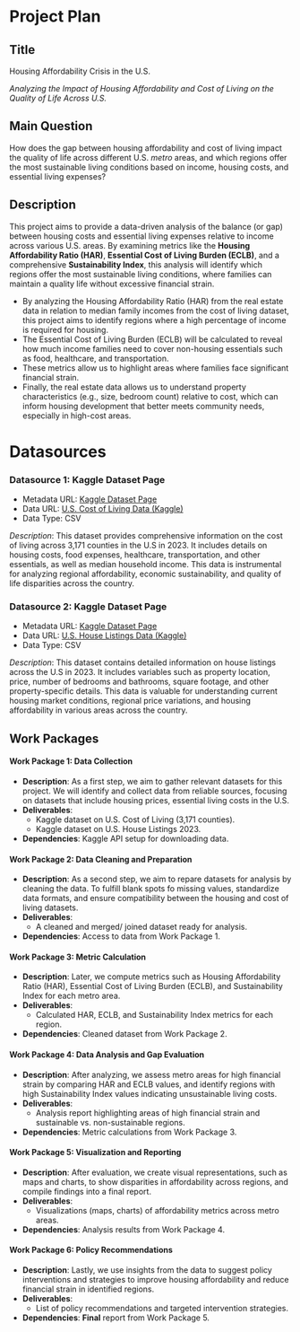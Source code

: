 # __Project Plan__
## __Title__
Housing Affordability Crisis in the U.S.  

_Analyzing the Impact of Housing Affordability and Cost of Living on the Quality of Life Across U.S._

## Main Question
How does the gap between housing affordability and cost of living impact the quality of life across different U.S. _metro_ areas, and which regions offer the most sustainable living conditions based on income, housing costs, and essential living expenses?

## Description
This project aims to provide a data-driven analysis of the balance (or gap) between housing costs and essential living expenses relative to income across various U.S. areas. By examining metrics like the **Housing Affordability Ratio (HAR)**, **Essential Cost of Living Burden (ECLB)**, and a comprehensive **Sustainability Index**, this analysis will identify which regions offer the most sustainable living conditions, where families can maintain a quality life without excessive financial strain.
- By analyzing the Housing Affordability Ratio (HAR) from the real estate data in relation to median family incomes from the cost of living dataset, this project aims to identify regions where a high percentage of income is required for housing.
- The Essential Cost of Living Burden (ECLB) will be calculated to reveal how much income families need to cover non-housing essentials such as food, healthcare, and transportation.
- These metrics allow us to highlight areas where families face significant financial strain.
- Finally, the real estate data allows us to understand property characteristics (e.g., size, bedroom count) relative to cost, which can inform housing development that better meets community needs, especially in high-cost areas.

# Datasources
### Datasource 1: Kaggle Dataset Page
- Metadata URL: [Kaggle Dataset Page](https://www.kaggle.com/datasets/asaniczka/us-cost-of-living-dataset-3171-counties)
- Data URL: [U.S. Cost of Living Data (Kaggle)](https://www.kaggle.com/datasets/asaniczka/us-cost-of-living-dataset-3171-counties/data?select=cost_of_living_us.csv)
- Data Type: CSV

_Description_: This dataset provides comprehensive information on the cost of living across 3,171 counties in the U.S in 2023. It includes details on housing costs, food expenses, healthcare, transportation, and other essentials, as well as median household income. This data is instrumental for analyzing regional affordability, economic sustainability, and quality of life disparities across the country. 

### Datasource 2: Kaggle Dataset Page
- Metadata URL: [Kaggle Dataset Page](https://www.kaggle.com/datasets/febinphilips/us-house-listings-2023)
- Data URL: [U.S. House Listings Data (Kaggle)](https://www.kaggle.com/datasets/febinphilips/us-house-listings-2023?select=original_extracted_df.csv)
- Data Type: CSV

_Description_: This dataset contains detailed information on house listings across the U.S in 2023. It includes variables such as property location, price, number of bedrooms and bathrooms, square footage, and other property-specific details. This data is valuable for understanding current housing market conditions, regional price variations, and housing affordability in various areas across the country.

## Work Packages
#### **Work Package 1: Data Collection**
- **Description**: As a first step, we aim to gather relevant datasets for this project. We will identify and collect data from reliable sources, focusing on datasets that include housing prices, essential living costs in the U.S.
- **Deliverables**:
  - Kaggle dataset on U.S. Cost of Living (3,171 counties).
  - Kaggle dataset on U.S. House Listings 2023.
- **Dependencies**: Kaggle API setup for downloading data.

#### **Work Package 2: Data Cleaning and Preparation**
- **Description**: As a second step, we aim to repare datasets for analysis by cleaning the data. To fulfill blank spots fo missing values, standardize data formats, and ensure compatibility between the housing and cost of living datasets.
- **Deliverables**:
  - A cleaned and merged/ joined dataset ready for analysis.
- **Dependencies**: Access to data from Work Package 1.

#### **Work Package 3: Metric Calculation**
- **Description**: Later, we compute metrics such as Housing Affordability Ratio (HAR), Essential Cost of Living Burden (ECLB), and Sustainability Index for each metro area.
- **Deliverables**:
  - Calculated HAR, ECLB, and Sustainability Index metrics for each region.
- **Dependencies**: Cleaned dataset from Work Package 2.

#### **Work Package 4: Data Analysis and Gap Evaluation**
- **Description**: After analyzing, we assess metro areas for high financial strain by comparing HAR and ECLB values, and identify regions with high Sustainability Index values indicating unsustainable living costs.
- **Deliverables**:
  - Analysis report highlighting areas of high financial strain and sustainable vs. non-sustainable regions.
- **Dependencies**: Metric calculations from Work Package 3.

#### **Work Package 5: Visualization and Reporting**
- **Description**: After evaluation, we create visual representations, such as maps and charts, to show disparities in affordability across regions, and compile findings into a final report.
- **Deliverables**:
  - Visualizations (maps, charts) of affordability metrics across metro areas.
- **Dependencies**: Analysis results from Work Package 4.

#### **Work Package 6: Policy Recommendations**
- **Description**: Lastly, we use insights from the data to suggest policy interventions and strategies to improve housing affordability and reduce financial strain in identified regions.
- **Deliverables**:
  - List of policy recommendations and targeted intervention strategies.
- **Dependencies**: **Final** report from Work Package 5.